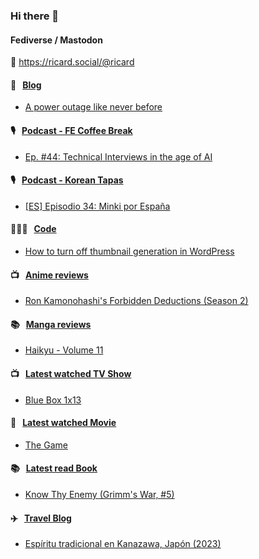 ### Hi there 👋

#### Fediverse / Mastodon

🐘 https://ricard.social/@ricard

#### 📝 &nbsp;&nbsp;[Blog](https://ricard.blog)

- [A power outage like never before](https://ricard.blog/other/a-power-outage-like-never-before/)

#### 🎙 &nbsp;&nbsp;[Podcast - FE Coffee Break](https://frontendcoffeebreak.transistor.fm/)

- [Ep. #44: Technical Interviews in the age of AI](https://share.transistor.fm/s/7e529a1f)

#### 🎙 &nbsp;&nbsp;[Podcast - Korean Tapas](https://koreantapas.show/)

- [[ES] Episodio 34: Minki por España](https://podcasters.spotify.com/pod/show/korean-tapas/episodes/ES-Episodio-34-Minki-por-Espaa-e2h7iun)

#### 👨🏻‍💻 &nbsp;&nbsp;[Code](https://ricard.dev)

- [How to turn off thumbnail generation in WordPress](https://ricard.dev/how-to-turn-off-thumbnail-generation-in-wordpress/)

#### 📺 &nbsp;&nbsp;[Anime reviews](https://anime.ricard.blog)

- [Ron Kamonohashi&#39;s Forbidden Deductions (Season 2)](https://anime.ricard.blog/reviews/ron-kamonohashi-forbidden-deductions-season-2/)

#### 📚 &nbsp;&nbsp;[Manga reviews](https://anime.ricard.blog)

- [Haikyu - Volume 11](https://manga.ricard.blog/reviews/haikyuu/volume/11/)

#### 📺 &nbsp;&nbsp;[Latest watched TV Show](https://quicoto.github.io/reviews/tv-shows)

- [Blue Box 1x13](https://quicoto.github.io/reviews/tv-shows/blue-box/1x13)

#### 🍿 &nbsp;&nbsp;[Latest watched Movie](https://quicoto.github.io/reviews/movies/)

- [The Game](https://quicoto.github.io/reviews/movies/the-game/)

#### 📚 &nbsp;&nbsp;[Latest read Book](https://ricard.blog/books/)

- [Know Thy Enemy (Grimm&#39;s War, #5)](https://www.goodreads.com/review/show/7019803899?utm_medium=api&amp;utm_source=rss)

#### ✈️ &nbsp;&nbsp;[Travel Blog](https://www.quicoto.com/)

- [Espíritu tradicional en Kanazawa, Japón (2023)](https://www.quicoto.com/espiritu-tradicional-en-kanazawa-japon-2023/)
